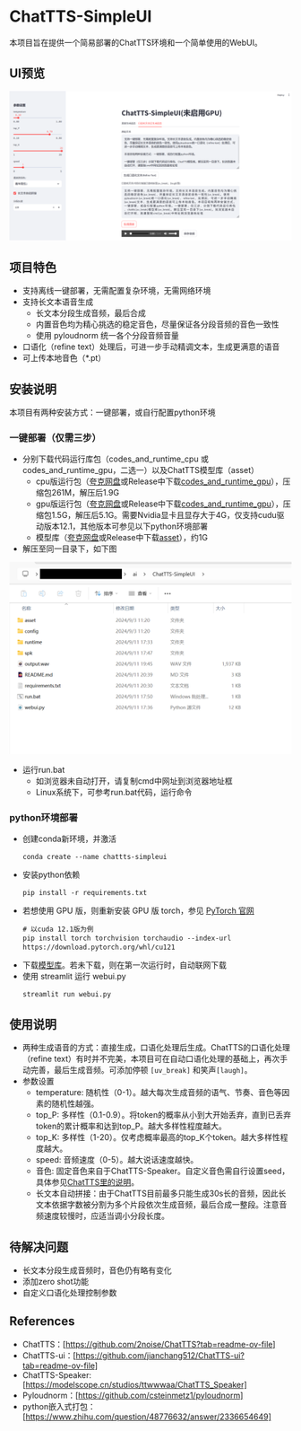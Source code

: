 # ChatTTS-SimpleUI

本项目旨在提供一个简易部署的ChatTTS环境和一个简单使用的WebUI。

## UI预览

![预览图](./view/cpu.png)

## 项目特色
- 支持离线一键部署，无需配置复杂环境，无需网络环境
- 支持长文本语音生成
    - 长文本分段生成音频，最后合成
    - 内置音色均为精心挑选的稳定音色，尽量保证各分段音频的音色一致性
    - 使用 pyloudnorm 统一各个分段音频音量
- 口语化（refine text）处理后，可进一步手动精调文本，生成更满意的语音
- 可上传本地音色（*.pt）

## 安装说明
本项目有两种安装方式：一键部署，或自行配置python环境
### 一键部署（仅需三步）
- 分别下载代码运行库包（codes_and_runtime_cpu 或 codes_and_runtime_gpu，二选一）以及ChatTTS模型库（asset）
    - cpu版运行包（[夸克网盘](https://pan.quark.cn/s/472d4ed93a61)或Release中下载[codes_and_runtime_gpu](https://github.com/rguo1988/ChatTTS-SimpleUI/releases/download/v0.1/codes_and_runtime_cpu.7z)），压缩包261M，解压后1.9G
    - gpu版运行包（[夸克网盘](https://pan.quark.cn/s/388841eeacb6)或Release中下载[codes_and_runtime_gpu](https://github.com/rguo1988/ChatTTS-SimpleUI/releases/download/v0.1/codes_and_runtime_gpu.7z)），压缩包1.5G，解压后5.1G。需要Nvidia显卡且显存大于4G，仅支持cudu驱动版本12.1，其他版本可参见以下python环境部署
    - 模型库（[夸克网盘](https://pan.quark.cn/s/be3c00672fbf)或Release中下载[asset](https://github.com/rguo1988/ChatTTS-SimpleUI/releases/download/v0.1/asset.7z)），约1G
- 解压至同一目录下，如下图

![文件目录](./view/files.png)

- 运行run.bat
    - 如浏览器未自动打开，请复制cmd中网址到浏览器地址框
    - Linux系统下，可参考run.bat代码，运行命令

### python环境部署
- 创建conda新环境，并激活
    ```
    conda create --name chattts-simpleui
    ```
- 安装python依赖
    ```
    pip install -r requirements.txt
    ```
- 若想使用 GPU 版，则重新安装 GPU 版 torch，参见 [PyTorch 官网](https://pytorch.org/get-started/locally/)
    ```
    # 以cuda 12.1版为例
    pip install torch torchvision torchaudio --index-url https://download.pytorch.org/whl/cu121
    ```
- 下载[模型库](https://pan.quark.cn/s/be3c00672fbf)。若未下载，则在第一次运行时，自动联网下载
- 使用 streamlit 运行 webui.py
    ```
    streamlit run webui.py
    ```

## 使用说明
- 两种生成语音的方式：直接生成，口语化处理后生成。ChatTTS的口语化处理（refine text）有时并不完美，本项目可在自动口语化处理的基础上，再次手动完善，最后生成音频。可添加停顿 `[uv_break]` 和笑声`[laugh]`。
- 参数设置
    - temperature: 随机性（0-1）。越大每次生成音频的语气、节奏、音色等因素的随机性越强。
    - top_P: 多样性（0.1-0.9）。将token的概率从小到大开始丢弃，直到已丢弃token的累计概率和达到top_P。越大多样性程度越大。
    - top_K: 多样性（1-20）。仅考虑概率最高的top_K个token。越大多样性程度越大。
    - speed: 音频速度（0-5）。越大说话速度越快。
    - 音色: 固定音色来自于ChatTTS-Speaker。自定义音色需自行设置seed，具体参见[ChatTTS里的说明](https://github.com/2noise/ChatTTS?tab=readme-ov-file)。
    - 长文本自动拼接：由于ChatTTS目前最多只能生成30s长的音频，因此长文本依据字数被分割为多个片段依次生成音频，最后合成一整段。注意音频速度较慢时，应适当调小分段长度。

## 待解决问题
- 长文本分段生成音频时，音色仍有略有变化
- 添加zero shot功能
- 自定义口语化处理控制参数

## References
- ChatTTS：[https://github.com/2noise/ChatTTS?tab=readme-ov-file]
- ChatTTS-ui：[https://github.com/jianchang512/ChatTTS-ui?tab=readme-ov-file]
- ChatTTS-Speaker: [https://modelscope.cn/studios/ttwwwaa/ChatTTS_Speaker]
- Pyloudnorm：[https://github.com/csteinmetz1/pyloudnorm]
- python嵌入式打包：[https://www.zhihu.com/question/48776632/answer/2336654649]
